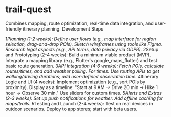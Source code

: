 # trail-quest
Combines mapping, route optimization, real-time data integration, and user-friendly itinerary planning.
Development Steps

1*Planning (1-2 weeks): Define user flows (e.g., map interface for region selection, drag-and-drop POIs). Sketch wireframes using tools like Figma. Research legal aspects (e.g., API terms, data privacy via GDPR).
2*Setup and Prototyping (2-4 weeks): Build a minimum viable product (MVP). Integrate a mapping library (e.g., Flutter's google_maps_flutter) and test basic route generation.
3*API Integration (4-6 weeks): Fetch POIs, calculate routes/times, and add weather polling. For times: Use routing APIs to get walking/driving durations; add user-defined observation time.
4*Itinerary Logic and UI (4 weeks): Implement optimization (e.g., sort POIs by proximity). Display as a timeline: "Start at 9 AM → Drive 20 min → Hike 1 hour → Observe 30 min." Use sliders for custom times.
5*Alerts and Extras (2-3 weeks): Set up push notifications for weather. Add offline caching for maps/trails.
6*Testing and Launch (2-4 weeks): Test on real devices in outdoor scenarios. Deploy to app stores; start with beta users.
